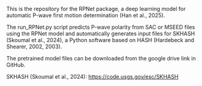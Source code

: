 This is the repository for the RPNet package, a deep learning model for automatic P-wave first motion determination (Han et al., 2025).

The run_RPNet.py script predicts P-wave polarity from SAC or MSEED files using the RPNet model and automatically generates input files for SKHASH (Skoumal et al., 2024), a Python software based on HASH (Hardebeck and Shearer, 2002, 2003).

The pretrained model files can be downloaded from the google drive link in GitHub.

SKHASH (Skoumal et al., 2024): https://code.usgs.gov/esc/SKHASH
